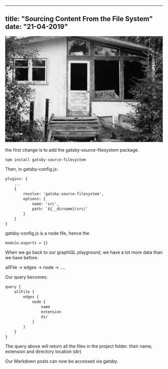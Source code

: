 ---
title: "Sourcing Content From the File System" 
date: "21-04-2019"
----

![empty house for sale](For_Sale.jpg)


the first change is to add the gatsby-source-filesystem package. 

    npm install gatsby-source-filesystem

Then, in gatsby-config.js: 

    plugins: {
        ...
        {
            resolve: 'gatsby-source-filesystem',
            options: {
                name: 'src',
                path: `${__dirname}/src/`
            }
        }
    }

gatsby-config.js is a node file, hence the 

    module.exports = {}

When we go back to our graphiQL playground, we have a lot more data than we have before.  

allFile -> edges -> node -> ....

Our query becomes: 

    query {
        allFile {
            edges {
                node {
                    name
                    extension
                    dir
                }
            }
        }
    }

The query above will return all the files in the project folder. their name, extension and directory location (dir)

Our Markdown posts can now be accessed via gatsby. 



